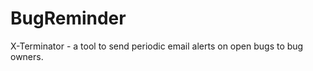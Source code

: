 BugReminder
===========

X-Terminator - a tool to send periodic email alerts on open bugs to bug owners.

